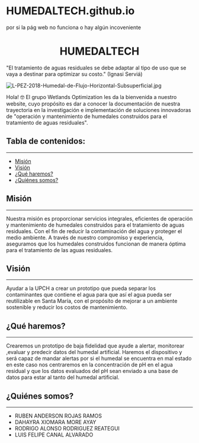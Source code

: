 # HUMEDALTECH.github.io
por si la pág web no funciona o hay algún incoveniente
<h1 align="center">HUMEDALTECH</h1>
"El tratamiento de aguas residuales se debe adaptar al tipo de uso que se vaya a destinar para optimizar su costo." (Ignasi Serviá)

![L-PEZ-2018-Humedal-de-Flujo-Horizontal-Subsuperficial.jpg](https://i.postimg.cc/rw3SPnwS/L-PEZ-2018-Humedal-de-Flujo-Horizontal-Subsuperficial.jpg)

Hola! 🤓
El grupo Wetlands Optimization les da la bienvenida a nuestro website, cuyo propósito es dar a conocer la documentación de nuestra trayectoria en la investigación e implementación de soluciones innovadoras de "operación y mantenimiento de humedales construidos para el tratamiento de aguas residuales".



## Tabla de contenidos:
---

- [Misión](#Misión)
- [Visión](#Visión)
- [¿Qué haremos?](#Que-haremos)
- [¿Quiénes somos?](#Quiénes-somos)

## Misión
---
Nuestra misión es proporcionar servicios integrales, eficientes de operación y mantenimiento de humedales construidos para el tratamiento de aguas residuales. Con el fin de reducir la contaminación del agua y proteger el medio ambiente. A través de nuestro compromiso y experiencia, aseguramos que los humedales construidos funcionan de manera óptima para el tratamiento de las aguas residuales. 



## Visión
---
Ayudar a la UPCH a crear un prototipo  que pueda separar los contaminantes que contiene el agua para que así el agua pueda  ser reutilizable en Santa María, con el propósito de mejorar a un ambiente sostenible y reducir los costos de mantenimiento. 



## ¿Qué haremos?
---
Crearemos un prototipo de baja fidelidad que ayude a alertar, monitorear ,evaluar y predecir datos del humedal artificial. Haremos el dispositivo y será capaz de mandar alertas por si el humedal se encuentra en mal estado en este caso nos centraremos en la concentración de pH en el agua residual y que los datos evaluados del pH sean enviado a una base de datos para estar al tanto del humedal artificial.

## ¿Quiénes somos?
---
- RUBEN ANDERSON ROJAS RAMOS
- DAHAYRA XIOMARA MORE AYAY
- RODRIGO ALONSO RODRIGUEZ REATEGUI 
- LUIS FELIPE CANAL ALVARADO
